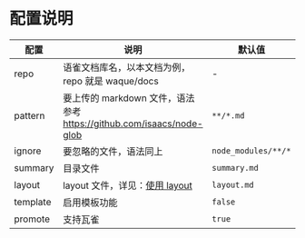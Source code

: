 # 配置说明

| 配置     | 说明                                                                 | 默认值            |
| -------- | -------------------------------------------------------------------- | ----------------- |
| repo     | 语雀文档库名，以本文档为例，repo 就是 waque/docs                     | -                 |
| pattern  | 要上传的 markdown 文件，语法参考 https://github.com/isaacs/node-glob | `**/*.md`           |
| ignore   | 要忽略的文件，语法同上                                               |  `node_modules/**/*` |
| summary  | 目录文件                                                             | `summary.md`        |
| layout   | layout 文件，详见：[使用 layout](tips#使用-layout)                     | `layout.md`         |
| template | 启用模板功能                                                         | `false`             |
| promote  | 支持瓦雀                                                             | `true`              |
